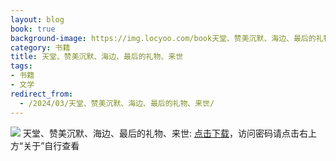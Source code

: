 ```yaml
---
layout: blog
book: true
background-image: https://img.locyoo.com/book天堂、赞美沉默、海边、最后的礼物、来世.jpg
category: 书籍
title: 天堂、赞美沉默、海边、最后的礼物、来世
tags:
- 书籍
- 文学
redirect_from:
  - /2024/03/天堂、赞美沉默、海边、最后的礼物、来世/
---
```

![](https://img.locyoo.com/book天堂、赞美沉默、海边、最后的礼物、来世.jpg)
天堂、赞美沉默、海边、最后的礼物、来世: <a name = "ref1" href="https://url18.ctfile.com/f/50983618-1357865258-ce8c12?p=3619">点击下载</a>，访问密码请点击右上方“关于”自行查看